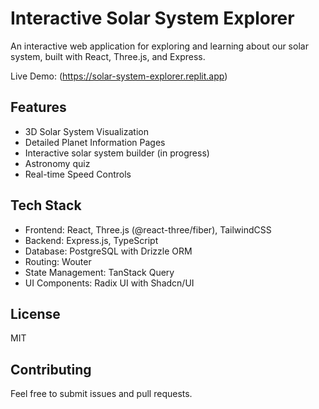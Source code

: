 # Interactive Solar System Explorer

An interactive web application for exploring and learning about our solar system, built with React, Three.js, and Express.

Live Demo: (https://solar-system-explorer.replit.app)

## Features

- 3D Solar System Visualization
- Detailed Planet Information Pages
- Interactive solar system builder (in progress)
- Astronomy quiz
- Real-time Speed Controls

## Tech Stack

- Frontend: React, Three.js (@react-three/fiber), TailwindCSS
- Backend: Express.js, TypeScript
- Database: PostgreSQL with Drizzle ORM
- Routing: Wouter
- State Management: TanStack Query
- UI Components: Radix UI with Shadcn/UI

## License

MIT

## Contributing

Feel free to submit issues and pull requests.